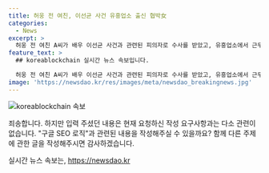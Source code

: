 ```yaml
---
title: 허웅 전 여친, 이선균 사건 유흥업소 출신 협박女
categories:
  - News
excerpt: >
  허웅 전 여친 A씨가 배우 이선균 사건과 관련된 피의자로 수사를 받았고, 유흥업소에서 근무한 것으로 밝혀졌다. 이에 대해 허웅 측은 A씨를 공갈미수, 협박, 스토킹범죄 등으로 고소했다. A씨는 이선균 사건의 피고인과 함께 종업원으로 일했던 것으로 확인됐으며, 헤어진 뒤에도 돈을 요구하고 협박을 했다는 주장이 제기되고 있다. A씨의 논란에 관한 이야기가 이어질 것으로 보인다. (150자)
feature_text: >
  ## koreablockchain 실시간 뉴스 속보입니다.

  허웅 전 여친 A씨가 배우 이선균 사건과 관련된 피의자로 수사를 받았고, 유흥업소에서 근무한 것으로 밝혀졌다. 이에 대해 허웅 측은 A씨를 공갈미수, 협박, 스토킹범죄 등으로 고소했다. A씨는 이선균 사건의 피고인과 함께 종업원으로 일했던 것으로 확인됐으며, 헤어진 뒤에도 돈을 요구하고 협박을 했다는 주장이 제기되고 있다. A씨의 논란에 관한 이야기가 이어질 것으로 보인다. (150자)
image: 'https://newsdao.kr/res/images/meta/newsdao_breakingnews.jpg'
---
```


<p><img src="https://newsdao.kr/res/images/meta/newsdao_breakingnews.jpg" alt="koreablockchain 속보" /></p>

<p>죄송합니다. 하지만 입력 주셨던 내용은 현재 요청하신 작성 요구사항과는 다소 관련이 없습니다. "구글 SEO 로직"과 관련된 내용을 작성해주실 수 있을까요? 함께 다른 주제에 관한 글을 작성해주시면 감사하겠습니다.</p>
실시간 뉴스 속보는, <a href="https://newsdao.kr" rel="dofollow">https://newsdao.kr</a>


